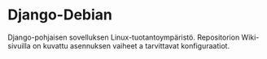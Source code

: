 # Django-Debian
Django-pohjaisen sovelluksen Linux-tuotantoympäristö. Repositorion Wiki-sivuilla on kuvattu asennuksen vaiheet a tarvittavat konfiguraatiot.
